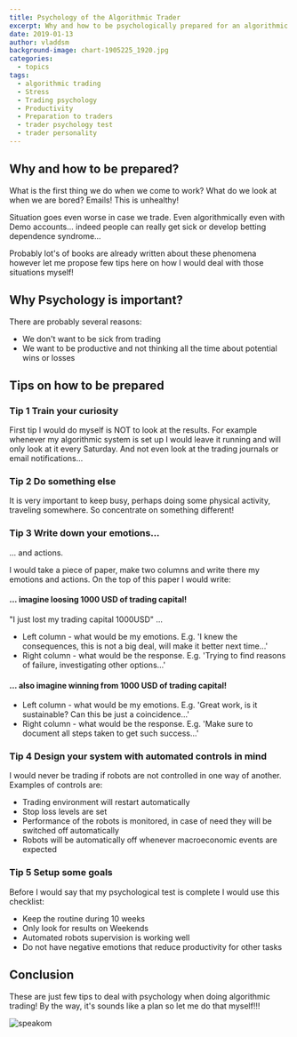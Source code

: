 ```yaml
---
title: Psychology of the Algorithmic Trader
excerpt: Why and how to be psychologically prepared for an algorithmic trading
date: 2019-01-13
author: vladdsm
background-image: chart-1905225_1920.jpg
categories:
  - topics
tags:
  - algorithmic trading
  - Stress
  - Trading psychology
  - Productivity
  - Preparation to traders
  - trader psychology test
  - trader personality
---
```


## Why and how to be prepared?

What is the first thing we do when we come to work? What do we look at when we are bored? Emails! This is unhealthy!

Situation goes even worse in case we trade. Even algorithmically even with Demo accounts... indeed people can really get sick or develop 
betting dependence syndrome...

Probably lot's of books are already written about these phenomena however let me propose few tips here on how I would deal with those situations myself!

## Why Psychology is important?

There are probably several reasons:

* We don't want to be sick from trading
* We want to be productive and not thinking all the time about potential wins or losses

## Tips on how to be prepared

### Tip 1 Train your curiosity

First tip I would do myself is NOT to look at the results. For example whenever my algorithmic system is set up I would leave it running and will only look at it every Saturday. And not even look at the trading journals or email notifications...

### Tip 2 Do something else

It is very important to keep busy, perhaps doing some physical activity, traveling somewhere. So concentrate on something different!

### Tip 3 Write down your emotions...

... and actions.

I would take a piece of paper, make two columns and write there my emotions and actions. On the top of this paper I would write:

#### ... imagine loosing 1000 USD of trading capital!

"I just lost my trading capital 1000USD" ... 

* Left column - what would be my emotions. E.g. 'I knew the consequences, this is not a big deal, will make it better next time...'
* Right column - what would be the response. E.g. 'Trying to find reasons of failure, investigating other options...'

#### ... also imagine winning from 1000 USD of trading capital!

* Left column - what would be my emotions. E.g. 'Great work, is it sustainable? Can this be just a coincidence...'
* Right column - what would be the response. E.g. 'Make sure to document all steps taken to get such success...'

### Tip 4 Design your system with automated controls in mind

I would never be trading if robots are not controlled in one way of another. Examples of controls are:

* Trading environment will restart automatically
* Stop loss levels are set
* Performance of the robots is monitored, in case of need they will be switched off automatically
* Robots will be automatically off whenever macroeconomic events are expected

### Tip 5 Setup some goals

Before I would say that my psychological test is complete I would use this checklist:

* Keep the routine during 10 weeks
* Only look for results on Weekends
* Automated robots supervision is working well
* Do not have negative emotions that reduce productivity for other tasks

## Conclusion

These are just few tips to deal with psychology when doing algorithmic trading! By the way, it's sounds like a plan so let me do that myself!!!

<img src ="https://raw.githubusercontent.com/vladdsm/myblog_attempt/master/images/multitasking-1733890_1920.jpg" alt="speakom"   />